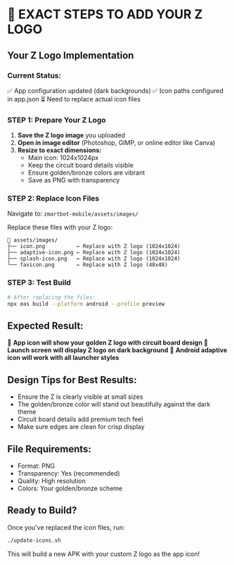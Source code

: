 # 🎨 EXACT STEPS TO ADD YOUR Z LOGO

## Your Z Logo Implementation

### Current Status:
✅ App configuration updated (dark backgrounds)
✅ Icon paths configured in app.json
⏳ Need to replace actual icon files

### STEP 1: Prepare Your Z Logo
1. **Save the Z logo image** you uploaded
2. **Open in image editor** (Photoshop, GIMP, or online editor like Canva)
3. **Resize to exact dimensions:**
   - Main icon: 1024x1024px
   - Keep the circuit board details visible
   - Ensure golden/bronze colors are vibrant
   - Save as PNG with transparency

### STEP 2: Replace Icon Files
Navigate to: `zmartbot-mobile/assets/images/`

Replace these files with your Z logo:
```
📁 assets/images/
├── icon.png          ← Replace with Z logo (1024x1024)
├── adaptive-icon.png ← Replace with Z logo (1024x1024)
├── splash-icon.png   ← Replace with Z logo (1024x1024)
└── favicon.png       ← Replace with Z logo (48x48)
```

### STEP 3: Test Build
```bash
# After replacing the files:
npx eas build --platform android --profile preview
```

## Expected Result:
🎯 **App icon will show your golden Z logo with circuit board design**
🎯 **Launch screen will display Z logo on dark background**
🎯 **Android adaptive icon will work with all launcher styles**

## Design Tips for Best Results:
- Ensure the Z is clearly visible at small sizes
- The golden/bronze color will stand out beautifully against the dark theme
- Circuit board details add premium tech feel
- Make sure edges are clean for crisp display

## File Requirements:
- Format: PNG
- Transparency: Yes (recommended)
- Quality: High resolution
- Colors: Your golden/bronze scheme

## Ready to Build?
Once you've replaced the icon files, run:
```bash
./update-icons.sh
```

This will build a new APK with your custom Z logo as the app icon!